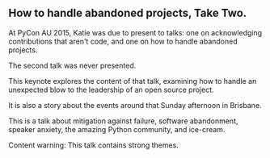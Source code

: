 ## How to handle abandoned projects, Take Two.

At PyCon AU 2015, Katie was due to present to talks: one on acknowledging
contributions that aren't code, and one on how to handle abandoned projects. 

The second talk was never presented. 

This keynote explores the content of that talk, examining how to handle an
unexpected blow to the leadership of an open source project. 

It is also a story about the events around that Sunday afternoon in Brisbane. 

This is a talk about mitigation against failure, software abandonment, speaker
anxiety, the amazing Python community, and ice-cream.  

Content warning: This talk contains strong themes. 
